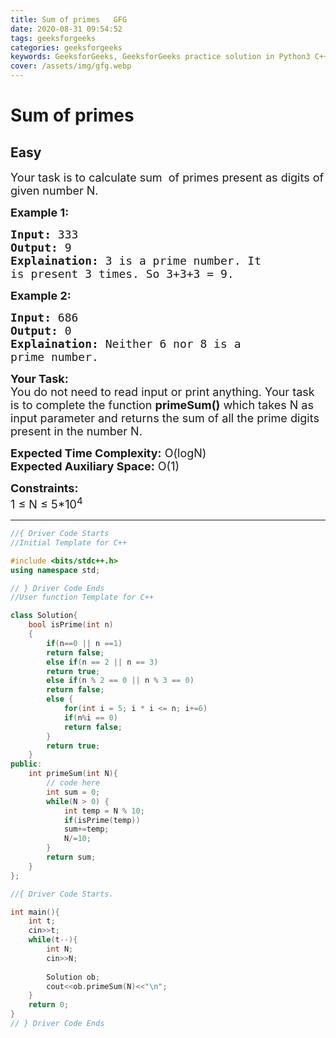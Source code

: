 ```yaml
---
title: Sum of primes   GFG
date: 2020-08-31 09:54:52
tags: geeksforgeeks
categories: geeksforgeeks
keywords: GeeksforGeeks, GeeksforGeeks practice solution in Python3 C++ Java, Sum of primes - GFG solution
cover: /assets/img/gfg.webp
---
```



# Sum of primes
## Easy
<div class="problems_problem_content__Xm_eO"><p><span style="font-size:18px">Your task is to calculate sum&nbsp; of primes present as digits of given number N.</span></p>

<p><strong><span style="font-size:18px">Example 1:</span></strong></p>

<pre><span style="font-size:18px"><strong>Input:</strong> 333
<strong>Output:</strong> 9
<strong>Explaination:</strong> 3 is a prime number. It 
is present 3 times. So 3+3+3 = 9.</span></pre>

<p><strong><span style="font-size:18px">Example 2:</span></strong></p>

<pre><span style="font-size:18px"><strong>Input:</strong> 686
<strong>Output:</strong> 0
<strong>Explaination:</strong> Neither 6 nor 8 is a 
prime number.</span></pre>

<p><span style="font-size:18px"><strong>Your Task:</strong><br>
You do not need to read input or print anything. Your task is to complete the function <strong>primeSum()</strong> which takes N as input parameter and returns the sum of all the prime digits present in the number N.</span></p>

<p><span style="font-size:18px"><strong>Expected Time Complexity:</strong> O(logN)<br>
<strong>Expected Auxiliary Space:</strong> O(1)</span></p>

<p><span style="font-size:18px"><strong>Constraints:</strong><br>
1 ≤ N ≤ 5*10<sup>4</sup>&nbsp; &nbsp;</span></p>
</div>

---




```cpp
//{ Driver Code Starts
//Initial Template for C++

#include <bits/stdc++.h>
using namespace std;

// } Driver Code Ends
//User function Template for C++

class Solution{
    bool isPrime(int n) 
    {
        if(n==0 || n ==1)
        return false;
        else if(n == 2 || n == 3)
        return true;
        else if(n % 2 == 0 || n % 3 == 0)
        return false;
        else {
            for(int i = 5; i * i <= n; i+=6)
            if(n%i == 0)
            return false;
        }
        return true;
    }
public:
    int primeSum(int N){
        // code here
        int sum = 0;
        while(N > 0) {
            int temp = N % 10;
            if(isPrime(temp))
            sum+=temp;
            N/=10;
        }
        return sum;
    }
};

//{ Driver Code Starts.

int main(){
    int t;
    cin>>t;
    while(t--){
        int N;
        cin>>N;
        
        Solution ob;
        cout<<ob.primeSum(N)<<"\n";
    }
    return 0;
}
// } Driver Code Ends
```
